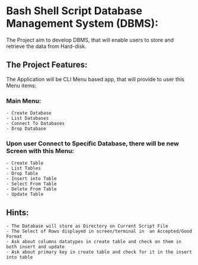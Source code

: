 # Bash Shell Script Database Management System (DBMS):
The Project aim to develop DBMS, that will enable users to store and retrieve the data from Hard-disk.

## The Project Features:
The Application will be CLI Menu based app, that will provide to user this Menu items:
### Main Menu:
    - Create Database
    - List Databases
    - Connect To Databases
    - Drop Database

### Upon user Connect to Specific Database, there will be new Screen with this Menu:
    - Create Table 
    - List Tables
    - Drop Table
    - Insert into Table
    - Select From Table
    - Delete From Table
    - Update Table

## Hints:
    - The Database will store as Directory on Current Script File
    - The Select of Rows displayed in screen/terminal in  an Accepted/Good Format
    - Ask about columns datatypes in create table and check on them in both insert and update
    - Ask about primary key in create table and check for it in the insert into table
